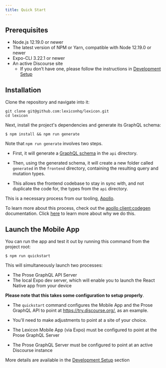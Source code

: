 ```yaml
---
title: Quick Start
---
```


## Prerequisites

- Node.js 12.19.0 or newer
- The latest version of NPM or Yarn, compatible with Node 12.19.0 or newer
- Expo-CLI 3.22.1 or newer
- An active Discourse site
  - If you don’t have one, please follow the instructions in [Development Setup](setup#discourse-host)

## Installation

Clone the repository and navigate into it:

```
git clone git@github.com:lexiconhq/lexicon.git
cd lexicon
```

Next, install the project's dependencies and generate its GraphQL schema:

```
$ npm install && npm run generate
```

Note that `npm run generate` involves two steps.

- First, it will generate a [GraphQL schema](https://nexusjs.org/docs/guides/schema) in the `api` directory.

- Then, using the generated schema, it will create a new folder called `generated` in the `frontend` directory, containing the resulting query and mutation types.

- This allows the frontend codebase to stay in sync with, and not duplicate the code for, the types from the `api` directory.

This is a necessary process from our tooling, [Apollo](https://github.com/apollographql/apollo-tooling).

To learn more about this process, check out the [apollo client:codegen](https://github.com/apollographql/apollo-tooling#apollo-clientcodegen-output) documentation.
Click [here](https://github.com/apollographql/apollo-tooling#apollo-clientcodegen-output) to learn more about why we do this.

## Launch the Mobile App

You can run the app and test it out by running this command from the project root:

```
$ npm run quickstart
```

This will simultaneously launch two processes:

- The Prose GraphQL API Server
- The local Expo dev server, which will enable you to launch the React Native app from your device

**Please note that this takes some configuration to setup properly**.

- The `quickstart` command configures the Mobile App and the Prose GraphQL API to point at https://try.discourse.org/, as an example.

- You'll need to make adjustments to point at a site of your choice.

- The Lexicon Mobile App (via Expo) must be configured to point at the Prose GraphQL Server

- The Prose GraphQL Server must be configured to point at an active Discourse instance

More details are available in the [Development Setup](setup) section

